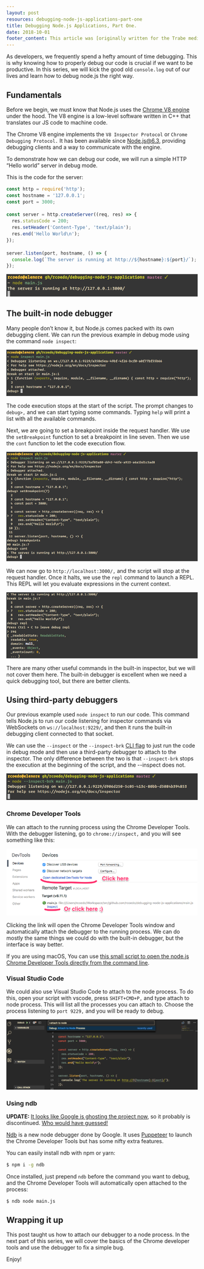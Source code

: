 ```yaml
---
layout: post
resources: debugging-node-js-applications-part-one
title: Debugging Node.js Applications, Part One.
date: 2018-10-01
footer_content: This article was [originally written for the Trabe medium publication](https://medium.com/trabe), a collection of excellent articles written by [the awesome people from trabe.io](https://trabe.io/).
---
```


As developers, we frequently spend a hefty amount of time debugging. This is why knowing how to properly debug our code is crucial if we want to be productive.
In this series, we will kick the good old `console.log` out of our lives and learn how to debug node.js the right way.

## Fundamentals

Before we begin, we must know that Node.js uses the [Chrome V8 engine](https://v8.dev/) under the hood. The V8 engine is a low-level software written in C++ that translates our JS code to machine code.

The Chrome V8 engine implements the `V8 Inspector Protocol` or `Chrome Debugging Protocol.` It has been available since Node.js@6.3, providing debugging clients and a way to communicate with the engine.

To demonstrate how we can debug our code, we will run a simple HTTP “Hello world” server in debug mode.

This is the code for the server:

```js
const http = require('http');
const hostname = '127.0.0.1';
const port = 3000;

const server = http.createServer((req, res) => {
  res.statusCode = 200;
  res.setHeader('Content-Type', 'text/plain');
  res.end('Hello World\n');
});

server.listen(port, hostname, () => {
  console.log(`The server is running at http://${hostname}:${port}/`);
});
```

![example 1](/resources/images/debugging-node-js-applications-part-one/example1.png)

## The built-in node debugger

Many people don’t know it, but Node.js comes packed with its own debugging client. We can run the previous example in debug mode using the command `node inspect`:

![example 2](/resources/images/debugging-node-js-applications-part-one/example2.png)

The code execution stops at the start of the script. The prompt changes to `debug>,` and we can start typing some commands. Typing `help` will print a list with all the available commands.

Next, we are going to set a breakpoint inside the request handler. We use the `setBreakpoint` function to set a breakpoint in line seven. Then we use the `cont` function to let the code execution flow.

![example 3](/resources/images/debugging-node-js-applications-part-one/example3.png)

We can now go to `http://localhost:3000/,` and the script will stop at the request handler. Once it halts, we use the `repl` command to launch a REPL. This REPL will let you evaluate expressions in the current context.

![example 4](/resources/images/debugging-node-js-applications-part-one/example4.png)

There are many other useful commands in the built-in inspector, but we will not cover them here. The built-in debugger is excellent when we need a quick debugging tool, but there are better clients.

## Using third-party debuggers

Our previous example used `node inspect` to run our code. This command tells Node.js to run our code listening for inspector commands via WebSockets on `ws://localhost:9229/`, and then it runs the built-in debugging client connected to that socket.

We can use the `--inspect` or the `--inspect-brk` [CLI flag](https://nodejs.org/api/cli.html#cli_inspect_brk_host_port) to just run the code in debug mode and then use a third-party debugger to attach to the inspector. The only difference between the two is that `--inspect-brk` stops the execution at the beginning of the script, and the --inspect does not.

![example 5](/resources/images/debugging-node-js-applications-part-one/example5.png)

### Chrome Developer Tools

We can attach to the running process using the Chrome Developer Tools. With the debugger listening, go to `chrome://inspect,` and you will see something like this:

![example 6](/resources/images/debugging-node-js-applications-part-one/example6.png)

Clicking the link will open the Chrome Developer Tools window and automatically attach the debugger to the running process. We can do mostly the same things we could do with the built-in debugger, but the interface is way better.

If you are using macOS, You can use [this small script to open the node.js Chrome Developer Tools directly from the command line](https://github.com/rcoedo/chrome-nodevtools).

### Visual Studio Code

We could also use Visual Studio Code to attach to the node process. To do this, open your script with vscode, press `SHIFT+CMD+P,` and type attach to node process. This will list all the processes you can attach to. Choose the process listening to `port 9229,` and you will be ready to debug.

![example 7](/resources/images/debugging-node-js-applications-part-one/example7.png)

### Using ndb

<div class="dialog"><strong>UPDATE:</strong> <a href="https://github.com/GoogleChromeLabs/ndb/issues/333">It looks like Google is ghosting the project now</a>, so it probably is discontinued. <a href="https://killedbygoogle.com/">Who would have guessed!</a></div>

[Ndb](https://github.com/GoogleChromeLabs/ndb) is a new node debugger done by Google. It uses [Puppeteer](https://pptr.dev/) to launch the Chrome Developer Tools but has some nifty extra features.

You can easily install ndb with npm or yarn:

```bash
$ npm i -g ndb
```

Once installed, just prepend `ndb` before the command you want to debug, and the Chrome Developer Tools will automatically open attached to the process:

```bash
$ ndb node main.js
```

## Wrapping it up

This post taught us how to attach our debugger to a node process. In the next part of this series, we will cover the basics of the Chrome developer tools and use the debugger to fix a simple bug.

Enjoy!
